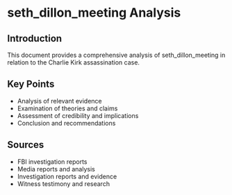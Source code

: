 # seth_dillon_meeting Analysis

## Introduction

This document provides a comprehensive analysis of seth_dillon_meeting in relation to the Charlie Kirk assassination case.

## Key Points

- Analysis of relevant evidence
- Examination of theories and claims
- Assessment of credibility and implications
- Conclusion and recommendations

## Sources
- FBI investigation reports
- Media reports and analysis
- Investigation reports and evidence
- Witness testimony and research
